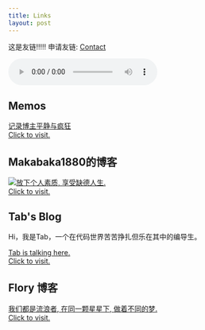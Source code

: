 ```yaml
---
title: Links
layout: post
---
```


这是友链!!!!! 申请友链:  [Contact](/pages/contact/)

<audio title="雨落花开 - WillYoga王颢霖,欧阳潇枫.mp3" controls src="https://bucket.itedev.com/blog/9a5e1d5f77f948fbaa563bd899f255f6.mp3" ></audio>


## Memos
[记录博主平静与疯狂<br />Click to visit.](https://memos.itedev.com/)

## Makabaka1880的博客
[![放下个人素质, 享受缺德人生.](https://makabaka1880.xyz/assets/Hero.webp)<br />Click to visit.](https://makabaka1880.xyz/)

##  Tab's Blog
Hi，我是Tab，一个在代码世界苦苦挣扎但乐在其中的编导生。

[Tab is talking here.<br />Click to visit.](https://tabyion.github.io/)

## Flory 博客
[我们都是流浪者, 在同一颗星星下, 做着不同的梦.<br />Click to visit.](https://aflory.com/)